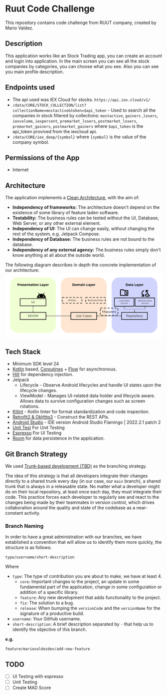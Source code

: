 # Ruut Code Challenge
This repository contains code challenge from RUUT company, created by Mario Valdez.

## Description

This application works like an Stock Trading app, you can create an account and login into application.
In the main screen you can see all the stock companies by categories, you can choose what you see.
Also you can see you main profile description.

## Endpoints used
- The api used was IEX Cloud for stocks.  `https://api.iex.cloud/v1/`
- `/data/CORE/STOCK_COLLECTION/list?collectionName=mostactive&token=$api_token` - Used to search all the companies in stock filtered by collections: `mostactive`, `gainers` ,`losers`, `iexvolume`, `iexpercent`, `premarket_losers`, `postmarket_losers`, `premarket_gainers`, `postmarket_gainers`
  where `$api_token` is the api_token provived from the iexcloud api.
- `/data/CORE/iex_deep/{symbol}` where `{symbol}` is the value of the company symbol.
## Permissions of the App
- Internet

## Architecture
The application implements a [Clean Architecture](https://blog.cleancoder.com/uncle-bob/2012/08/13/the-clean-architecture.html), with the aim of:
- **Independency of frameworks:** The architecture doesn't depend on the existence of some library of feature laden software.
- **Testability:** The business rules can be tested without the UI, Database, Web Server, or any other external element.
- **Independency of UI:** The UI can change easily, without changing the rest of the system, e.g. Jetpack Compose.
- **Independency of Database:** The business rules are not bound to the database.
- **Independency of any external agency:** The business rules simply don't know anything at all about the outside world.

The following diagram describes in depth the concrete implementation of our architecture:
![Architecture](https://github.com/DevMarioValdez/ruut-code-challenge/blob/main/images/architecture.png)

## Tech Stack
- Minimum SDK level 24
- [Kotlin](https://kotlinlang.org/) based, [Coroutines](https://github.com/Kotlin/kotlinx.coroutines) + [Flow](https://kotlin.github.io/kotlinx.coroutines/kotlinx-coroutines-core/kotlinx.coroutines.flow/) for asynchronous.
- [Hilt](https://dagger.dev/hilt/) for dependency injection.
- Jetpack
  - Lifecycle - Observe Android lifecycles and handle UI states upon the lifecycle changes.
  - ViewModel - Manages UI-related data holder and lifecycle aware. Allows data to survive configuration changes such as screen rotations.
- [Ktlint](https://ktlint.github.io/) - Kotlin linter for format standardization and code inspection.
- [Retrofit2 & OkHttp3](https://github.com/square/retrofit) - Construct the REST APIs.
- [Android Studio](https://developer.android.com/studio) - IDE version Android Studio Flamingo | 2022.2.1 patch 2
- [Unit Test](https://junit.org/) For Unit Testing
- [Espresso](https://developer.android.com/training/testing/espresso?hl=es-419) For UI Testing
- [Room](https://developer.android.com/training/data-storage/room?hl=es-419) for data persistence in the application.

## Git Branch Strategy
We used [Trunk-based development (TBD)](https://launchdarkly.com/blog/introduction-to-trunk-based-development/) as the branching strategy.

The idea of this strategy is that all developers integrate their changes directly to a shared trunk every day (in our case, our `main` branch), a shared trunk that is always in a releasable state. No matter what a developer might do on their local repository, at least once each day, they must integrate their code. This practice forces each developer to regularly see and react to the changes being made by their teammates in version control, which drives collaboration around the quality and state of the codebase as a near-constant activity.

### Branch Naming
In order to have a great administration with our branches, we have established a convention that will allow us to identify them more quickly, the structure is as follows:

    type/username/short-description

Where
- `type`: The type of contribution you are about to make, we have at least 4.
  - `core`: Important changes to the project, an update in some fundamental part of the application, change in some configuration or addition of a specific library.
  - `feature`: Any new development that adds functionality to the project.
  - `fix`: The solution to a bug.
  - `release`: When bumping the `versionCode` and the `versionName` for the signature of a productive build.
- `username`: Your GitHub username.
- `short-description`: A brief description separated by `-` that help us to identify the objective of this branch.

**e.g.**

    feature/mariovaldezdev/add-new-feature

## TODO

- [ ] UI Testing with espresso
- [ ] Unit Testing
- [ ] Create MAD Score
